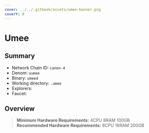 ```yaml
---
cover: ../../.gitbook/assets/umee-banner.png
coverY: 0
---
```


# Umee

## Summary

* Network Chain ID: `canon-4`
* Denom: `uumee`
* Binary: `umeed`
* Working directory: `.umee`
* Explorers:
* Faucet:&#x20;

## Overview

> **Minimum Hardware Requirements:** 4CPU 8RAM 100GB \
> **Recommended Hardware Requirements:** 8CPU 16RAM 200GB
